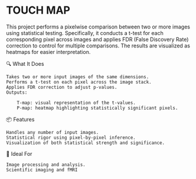 # TOUCH MAP 

This project performs a pixelwise comparison between two or more images using statistical testing. Specifically, it conducts a t-test for each corresponding pixel across images and applies FDR (False Discovery Rate) correction to control for multiple comparisons. The results are visualized as heatmaps for easier interpretation.

🔍 What It Does

    Takes two or more input images of the same dimensions.
    Performs a t-test on each pixel across the image stack.
    Applies FDR correction to adjust p-values.
    Outputs:

        T-map: visual representation of the t-values.
        P-map: heatmap highlighting statistically significant pixels.

📦 Features

    Handles any number of input images.
    Statistical rigor using pixel-by-pixel inference.
    Visualization of both statistical strength and significance.

🧠 Ideal For

    Image processing and analysis.
    Scientific imaging and fMRI